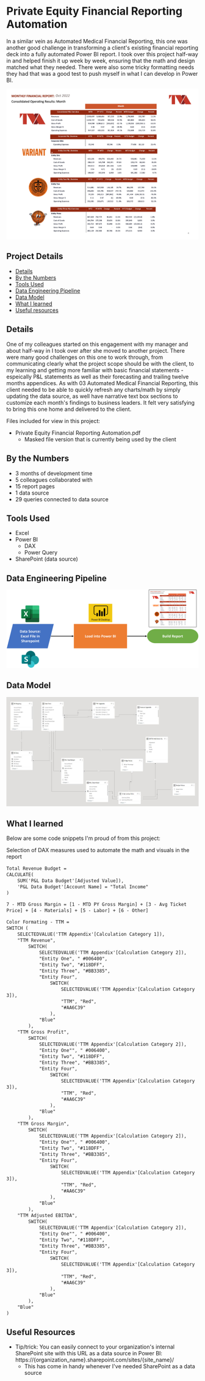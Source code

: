 # Private Equity Financial Reporting Automation

In a similar vein as Automated Medical Financial Reporting, this one was another good challenge in transforming a client's existing financial reporting deck into a fully automated Power BI report. I took over this project half-way in and helped finish it up week by week, ensuring that the math and design matched what they needed. There were also some tricky formatting needs they had that was a good test to push myself in what I can develop in Power BI.

!["Report"](./Private%20Equity%20Financial%20Reporting%20Automation.jpg)

## Project Details
- [Details](#details)
- [By the Numbers](#by-the-numbers)
- [Tools Used](#tools-used)
- [Data Engineering Pipeline](#data-engineering-pipeline)
- [Data Model](#data-model)
- [What I learned](#what-i-learned)
- [Useful resources](#useful-resources)

## Details

One of my colleagues started on this engagement with my manager and about half-way in I took over after she moved to another project. There were many good challenges on this one to work through, from communicating clearly what the project scope should be with the client, to my learning and getting more familiar with basic financial statements - espeically P&L statements as well as their forecasting and trailing twelve months appendices. As with 03 Automated Medical Financial Reporting, this client needed to be able to quickly refresh any charts/math by simply updating the data source, as well have narrative text box sections to customize each month's findings to business leaders. It felt very satisfying to bring this one home and delivered to the client.

Files included for view in this project:
- Private Equity Financial Reporting Automation.pdf
  - Masked file version that is currently being used by the client

## By the Numbers

- 3 months of development time
- 5 colleagues collaborated with
- 15 report pages
- 1 data source
- 29 queries connected to data source

## Tools Used

- Excel
- Power BI
  - DAX
  - Power Query
- SharePoint (data source)

## Data Engineering Pipeline

!["Pipeline"](./Private%20Equity%20Financial%20Reporting%20Automation%20Pipeline.png)

## Data Model

!["Data Model"](./Private%20Equity%20Financial%20Reporting%20Automation%20Data%20Model.JPG)

## What I learned

Below are some code snippets I'm proud of from this project:

Selection of DAX measures used to automate the math and visuals in the report
```DAX
Total Revenue Budget = 
CALCULATE(
    SUM('P&L Data Budget'[Adjusted Value]), 
    'P&L Data Budget'[Account Name] = "Total Income"
)
```

```DAX
7 - MTD Gross Margin = [1 - MTD PY Gross Margin] + [3 - Avg Ticket Price] + [4 - Materials] + [5 - Labor] + [6 - Other]
```

```DAX
Color Formating - TTM = 
SWITCH ( 
    SELECTEDVALUE('TTM Appendix'[Calculation Category 1]),
    "TTM Revenue", 
        SWITCH(
            SELECTEDVALUE('TTM Appendix'[Calculation Category 2]),
            "Entity One", " #006400",
            "Entity Two", "#118DFF",
            "Entity Three", "#BB3385",
            "Entity Four",
                SWITCH(
                    SELECTEDVALUE('TTM Appendix'[Calculation Category 3]),
                    "TTM", "Red",
                    "#AA6C39"
                ),
            "Blue"
        ),
    "TTM Gross Profit",
        SWITCH(
            SELECTEDVALUE('TTM Appendix'[Calculation Category 2]),
            "Entity One"", " #006400",
            "Entity Two", "#118DFF",
            "Entity Three", "#BB3385",
            "Entity Four",
                SWITCH(
                    SELECTEDVALUE('TTM Appendix'[Calculation Category 3]),
                    "TTM", "Red",
                    "#AA6C39"
                ),
            "Blue"
        ),
    "TTM Gross Margin",
        SWITCH(
            SELECTEDVALUE('TTM Appendix'[Calculation Category 2]),
            "Entity One"", " #006400",
            "Entity Two", "#118DFF",
            "Entity Three", "#BB3385",
            "Entity Four",
                SWITCH(
                    SELECTEDVALUE('TTM Appendix'[Calculation Category 3]),
                    "TTM", "Red",
                    "#AA6C39"
                ),
            "Blue"
        ),
    "TTM Adjusted EBITDA",
        SWITCH(
            SELECTEDVALUE('TTM Appendix'[Calculation Category 2]),
            "Entity One"", " #006400",
            "Entity Two", "#118DFF",
            "Entity Three", "#BB3385",
            "Entity Four",
                SWITCH(
                    SELECTEDVALUE('TTM Appendix'[Calculation Category 3]),
                    "TTM", "Red",
                    "#AA6C39"
                ),
            "Blue"
        ),
    "Blue"
)
```

## Useful Resources

- Tip/trick: You can easily connect to your organization's internal SharePoint site with this URL as a data source in Power BI: https://{organization_name}.sharepoint.com/sites/{site_name}/
  - This has come in handy whenever I've needed SharePoint as a data source